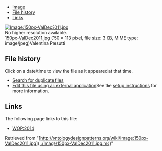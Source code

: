 * [Image](../Image/150px-ValDec2011.jpg.md#file)
* [File history](../Image/150px-ValDec2011.jpg.md#filehistory)
* [Links](../Image/150px-ValDec2011.jpg.md#filelinks)

[![Image:150px-ValDec2011.jpg](../../../images/7/7d/150px-ValDec2011.jpg)](../../../images/7/7d/150px-ValDec2011.jpg)  
No higher resolution available.  
[150px-ValDec2011.jpg](../../../images/7/7d/150px-ValDec2011.jpg)‎ (150 × 113 pixel, file size: 3 KB, MIME type: image/jpeg)Valentina Presutti




## File history

Click on a date/time to view the file as it appeared at that time.



  
* [Search for duplicate files](http://ontologydesignpatterns.org/wiki/Special:FileDuplicateSearch/150px-ValDec2011.jpg "Special:FileDuplicateSearch/150px-ValDec2011.jpg")
* [Edit this file using an external application](http://ontologydesignpatterns.org/wiki/index.php?title=Image:150px-ValDec2011.jpg&action=edit&externaledit=true&mode=file "Image:150px-ValDec2011.jpg")See the [setup instructions](http://www.mediawiki.org/wiki/Manual:External_editors "http://www.mediawiki.org/wiki/Manual:External_editors") for more information.

## Links



The following page links to this file:


* [WOP:2014](../WOP/2014.md "WOP:2014")


Retrieved from "[http://ontologydesignpatterns.org/wiki/Image:150px-ValDec2011.jpg](../Image/150px-ValDec2011.jpg.md)"